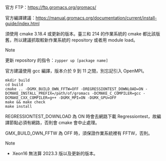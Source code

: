 官方 FTP：https://ftp.gromacs.org/gromacs/

官方編譯建議：https://manual.gromacs.org/documentation/current/install-guide/index.html

須使用 cmake 3.18.4 或更新的版本。臺三和 214 的作業系統的 cmake 都比該版舊，所以建議抓取較新作業系統的 repository 或者用 module load。

> [!NOTE]
> 更新 repository 的指令：```zypper up [package name]```

官方建議使用 gcc 編譯，版本介於 9 到 11 之間，別忘記引入 OpenMPI。

```
mkdir build 
cd build
cmake .. -DGMX_BUILD_OWN_FFTW=OFF -DREGRESSIONTEST_DOWNLOAD=ON -DCMAKE_INSTALL_PREFIX=/path/of/gromacs -DCMAKE_C_COMPILER=gcc -DCMAKE_CXX_COMPILER=g++ -DGMX_MPI=ON -DGMX_GPU=OFF
make && make check
make install
```

REGRESSIONTEST_DOWNLOAD 為 ON 時會去網路下載 Regressiontest，故編譯節點必須有網路，否則會 cmake 會中止處理。

GMX_BUILD_OWN_FFTW 為 OFF 時，須保證作業系統裡有 FFTW，否則。

> [!NOTE]
> - Xeon16 無法算 2023.3 版以及更新的版本。
